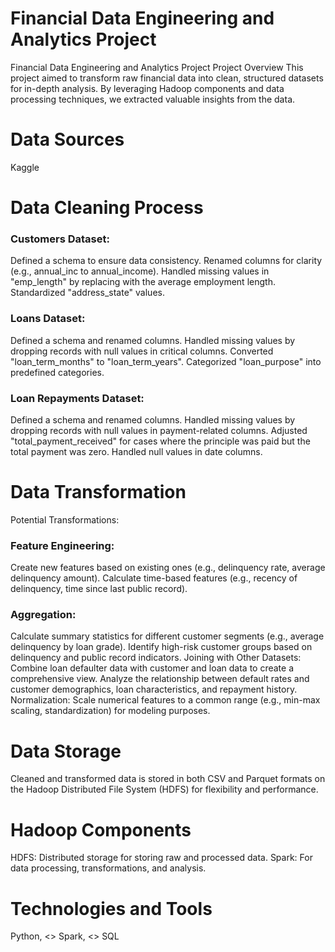 # Financial Data Engineering and  Analytics Project

Financial Data Engineering and Analytics Project
Project Overview
This project aimed to transform raw financial data into clean, structured datasets for in-depth analysis. By leveraging Hadoop components and data processing techniques, we extracted valuable insights from the data.

# Data Sources
Kaggle

# Data Cleaning Process

### Customers Dataset:
Defined a schema to ensure data consistency.
Renamed columns for clarity (e.g., annual_inc to annual_income).
Handled missing values in "emp_length" by replacing with the average employment length.
Standardized "address_state" values.

### Loans Dataset:
Defined a schema and renamed columns.
Handled missing values by dropping records with null values in critical columns.
Converted "loan_term_months" to "loan_term_years".
Categorized "loan_purpose" into predefined categories.

### Loan Repayments Dataset:
Defined a schema and renamed columns.
Handled missing values by dropping records with null values in payment-related columns.
Adjusted "total_payment_received" for cases where the principle was paid but the total payment was zero.
Handled null values in date columns.

# Data Transformation
Potential Transformations:

### Feature Engineering:
Create new features based on existing ones (e.g., delinquency rate, average delinquency amount).
Calculate time-based features (e.g., recency of delinquency, time since last public record).

### Aggregation:
Calculate summary statistics for different customer segments (e.g., average delinquency by loan grade).
Identify high-risk customer groups based on delinquency and public record indicators.
Joining with Other Datasets:
Combine loan defaulter data with customer and loan data to create a comprehensive view.
Analyze the relationship between default rates and customer demographics, loan characteristics, and repayment history.
Normalization:
Scale numerical features to a common range (e.g., min-max scaling, standardization) for modeling purposes.

# Data Storage
Cleaned and transformed data is stored in both CSV and Parquet formats on the Hadoop Distributed File System (HDFS) for flexibility and performance.

# Hadoop Components
HDFS: Distributed storage for storing raw and processed data.
Spark: For data processing, transformations, and analysis.

# Technologies and Tools
Python, <>
Spark, <>
SQL
